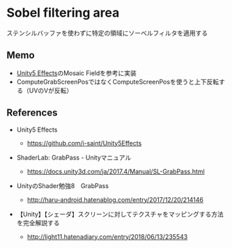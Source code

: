 # Sobel filtering area

ステンシルバッファを使わずに特定の領域にソーベルフィルタを適用する

## Memo 
- [Unity5 Effects](https://github.com/i-saint/Unity5Effects)のMosaic Fieldを参考に実装
- ComputeGrabScreenPosではなくComputeScreenPosを使うと上下反転する（UVのVが反転）

## References
- Unity5 Effects
    - https://github.com/i-saint/Unity5Effects

- ShaderLab: GrabPass - Unityマニュアル
    - https://docs.unity3d.com/ja/2017.4/Manual/SL-GrabPass.html

- UnityのShader勉強8　GrabPass
    - http://haru-android.hatenablog.com/entry/2017/12/20/214146

- 【Unity】【シェーダ】スクリーンに対してテクスチャをマッピングする方法を完全解説する
    - http://light11.hatenadiary.com/entry/2018/06/13/235543

